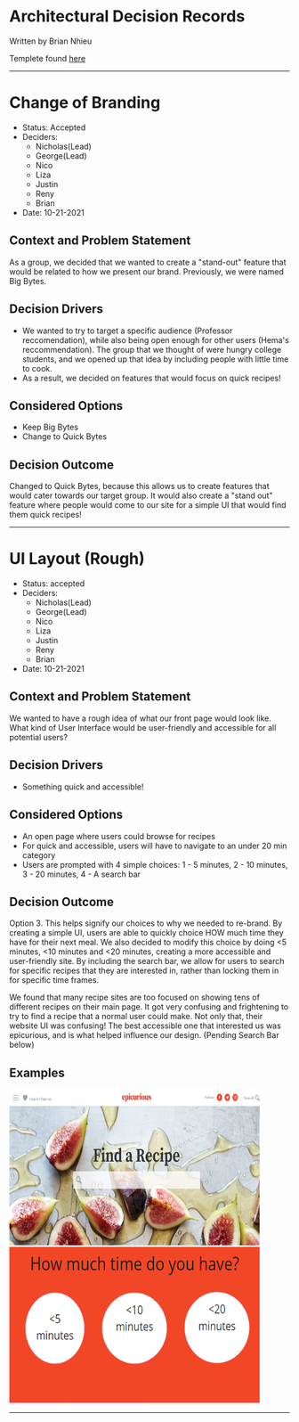 # Architectural Decision Records 

  Written by Brian Nhieu
  
  Templete found [here](https://github.com/adr/madr/blob/main/template/adr-template.md)
  
--------------------------------------------

# Change of Branding

* Status: Accepted
* Deciders: 
  - Nicholas(Lead) 
  - George(Lead) 
  - Nico 
  - Liza 
  - Justin
  - Reny
  - Brian
* Date: 10-21-2021

## Context and Problem Statement

As a group, we decided that we wanted to create a "stand-out" feature that would be related to how we present our brand. Previously, 
we were named Big Bytes. 

## Decision Drivers 

* We wanted to try to target a specific audience (Professor reccomendation), while also being open enough for other users (Hema's reccommendation). The group
that we thought of were hungry college students, and we opened up that idea by including people with little time to cook.
* As a result, we decided on features that would focus on quick recipes!

## Considered Options

* Keep Big Bytes
* Change to Quick Bytes

## Decision Outcome

Changed to Quick Bytes, because this allows us to create features that would cater towards our target group. It would also create a "stand out" feature where 
people would come to our site for a simple UI that would find them quick recipes!

--------------------------------------------

# UI Layout (Rough)

* Status: accepted
* Deciders: 
  - Nicholas(Lead) 
  - George(Lead) 
  - Nico 
  - Liza 
  - Justin
  - Reny
  - Brian
* Date: 10-21-2021

## Context and Problem Statement

We wanted to have a rough idea of what our front page would look like. What kind of User Interface would be user-friendly and accessible for all potential users?

## Decision Drivers 

* Something quick and accessible!

## Considered Options

* An open page where users could browse for recipes
* For quick and accessible, users will have to navigate to an under 20 min category
* Users are prompted with 4 simple choices: 1 - 5 minutes, 2 - 10 minutes, 3 - 20 minutes, 4 - A search bar

## Decision Outcome

Option 3. This helps signify our choices to why we needed to re-brand. By creating a simple UI, users are able to quickly choice HOW much time they have for their
next meal. We also decided to modify this choice by doing <5 minutes, <10 minutes and <20 minutes, creating a more accessible and user-friendly site. By including the
search bar, we allow for users to search for specific recipes that they are interested in, rather than locking them in for specific time frames. 

We found that many recipe sites are too focused on showing tens of different recipes on their main page. It got very confusing and frightening to try to find a recipe 
that a normal user could make. Not only that, their website UI was confusing! The best accessible one that interested us was epicurious, and is what helped influence our design.
(Pending Search Bar below)

## Examples 
<img src="/admin/images/Epicurious-Example.png" width="450" height="280">  <img src="/admin/images/Home-Page-Rough.png" width="450" height="280">

--------------------------------------------

